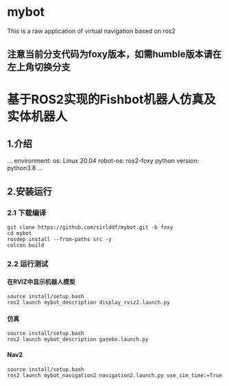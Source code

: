 # mybot
This is a raw application of virtual navigation based on ros2
## 注意当前分支代码为foxy版本，如需humble版本请在左上角切换分支

# 基于ROS2实现的Fishbot机器人仿真及实体机器人

## 1.介绍
...
environment:
os: Linux 20.04
robot-os: ros2-foxy
python version: python3.8
...

## 2.安装运行

### 2.1 下载编译


```
git clone https://github.com/sirlddf/mybot.git -b foxy
cd mybot
rosdep install --from-paths src -y
colcon build
```

### 2.2 运行测试

#### 在RVIZ中显示机器人模型

```
source install/setup.bash
ros2 launch mybot_description display_rviz2.launch.py
```

#### 仿真
```
source install/setup.bash
ros2 launch mybot_description gazebo.launch.py
```

#### Nav2
```
source install/setup.bash
ros2 launch mybot_navigation2 navigation2.launch.py use_sim_time:=True
```
